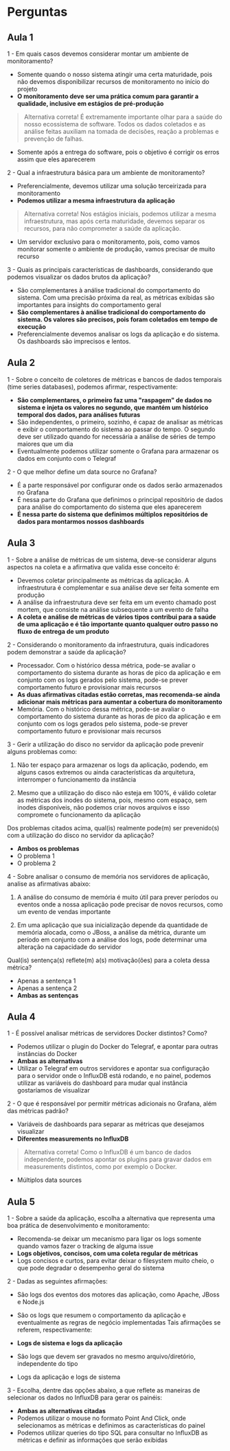 # Perguntas

## Aula 1

1 - Em quais casos devemos considerar montar um ambiente de monitoramento?

- Somente quando o nosso sistema atingir uma certa maturidade, pois não devemos disponibilizar recursos de monitoramento no início do projeto
- __O monitoramento deve ser uma prática comum para garantir a qualidade, inclusive em estágios de pré-produção__
> Alternativa correta! É extremamente importante olhar para a saúde do nosso ecossistema de software. Todos os dados coletados e as análise feitas auxiliam na tomada de decisões, reação a problemas e prevenção de falhas.
- Somente após a entrega do software, pois o objetivo é corrigir os erros assim que eles aparecerem

2 - Qual a infraestrutura básica para um ambiente de monitoramento?

- Preferencialmente, devemos utilizar uma solução terceirizada para monitoramento
- __Podemos utilizar a mesma infraestrutura da aplicação__
> Alternativa correta! Nos estágios iniciais, podemos utilizar a mesma infraestrutura, mas após certa maturidade, devemos separar os recursos, para não comprometer a saúde da aplicação.
- Um servidor exclusivo para o monitoramento, pois, como vamos monitorar somente o ambiente de produção, vamos precisar de muito recurso

3 - Quais as principais características de dashboards, considerando que podemos visualizar os dados brutos da aplicação?

- São complementares à análise tradicional do comportamento do sistema. Com uma precisão próxima da real, as métricas exibidas são importantes para insights do comportamento geral
- __São complementares à análise tradicional do comportamento do sistema. Os valores são precisos, pois foram coletados em tempo de execução__
- Preferencialmente devemos analisar os logs da aplicação e do sistema. Os dashboards são imprecisos e lentos.

## Aula 2

1 - Sobre o conceito de coletores de métricas e bancos de dados temporais (time series databases), podemos afirmar, respectivamente:

- __São complementares, o primeiro faz uma "raspagem" de dados no sistema e injeta os valores no segundo, que mantém um histórico temporal dos dados, para análises futuras__
- São independentes, o primeiro, sozinho, é capaz de analisar as métricas e exibir o comportamento do sistema ao passar do tempo. O segundo deve ser utilizado quando for necessária a análise de séries de tempo maiores que um dia
- Eventualmente podemos utilizar somente o Grafana para armazenar os dados em conjunto com o Telegraf

2 - O que melhor define um data source no Grafana?

- É a parte responsável por configurar onde os dados serão armazenados no Grafana
- É nessa parte do Grafana que definimos o principal repositório de dados para análise do comportamento do sistema que eles aparecerem
- __É nessa parte do sistema que definimos múltiplos repositórios de dados para montarmos nossos dashboards__

## Aula 3

1 - Sobre a análise de métricas de um sistema, deve-se considerar alguns aspectos na coleta e a afirmativa que valida esse conceito é:

- Devemos coletar principalmente as métricas da aplicação. A infraestrutura é complementar e sua análise deve ser feita somente em produção
- A análise da infraestrutura deve ser feita em um evento chamado post mortem, que consiste na análise subsequente a um evento de falha
- __A coleta e análise de métricas de vários tipos contribui para a saúde de uma aplicação e é tão importante quanto qualquer outro passo no fluxo de entrega de um produto__

2 - Considerando o monitoramento da infraestrutura, quais indicadores podem demonstrar a saúde da aplicação?

- Processador. Com o histórico dessa métrica, pode-se avaliar o comportamento do sistema durante as horas de pico da aplicação e em conjunto com os logs gerados pelo sistema, pode-se prever comportamento futuro e provisionar mais recursos
- __As duas afirmativas citadas estão corretas, mas recomenda-se ainda adicionar mais métricas para aumentar a cobertura do monitoramento__
- Memória. Com o histórico dessa métrica, pode-se avaliar o comportamento do sistema durante as horas de pico da aplicação e em conjunto com os logs gerados pelo sistema, pode-se prever comportamento futuro e provisionar mais recursos

3 - Gerir a utilização do disco no servidor da aplicação pode prevenir alguns problemas como:

1) Não ter espaço para armazenar os logs da aplicação, podendo, em alguns casos extremos ou ainda características da arquitetura, interromper o funcionamento da instância

2) Mesmo que a utilização do disco não esteja em 100%, é válido coletar as métricas dos inodes do sistema, pois, mesmo com espaço, sem inodes disponíveis, não podemos criar novos arquivos e isso compromete o funcionamento da aplicação

Dos problemas citados acima, qual(is) realmente pode(m) ser prevenido(s) com a utilização do disco no servidor da aplicação?

- __Ambos os problemas__
- O problema 1
- O problema 2

4 - Sobre analisar o consumo de memória nos servidores de aplicação, analise as afirmativas abaixo:

1) A análise do consumo de memória é muito útil para prever períodos ou eventos onde a nossa aplicação pode precisar de novos recursos, como um evento de vendas importante

2) Em uma aplicação que sua inicialização depende da quantidade de memória alocada, como o JBoss, a análise da métrica, durante um período em conjunto com a análise dos logs, pode determinar uma alteração na capacidade do servidor

Qual(is) sentença(s) reflete(m) a(s) motivação(ões) para a coleta dessa métrica?

- Apenas a sentença 1
- Apenas a sentença 2
- __Ambas as sentenças__

## Aula 4

1 - É possível analisar métricas de servidores Docker distintos? Como?

- Podemos utilizar o plugin do Docker do Telegraf, e apontar para outras instâncias do Docker
- __Ambas as alternativas__
- Utilizar o Telegraf em outros servidores e apontar sua configuração para o servidor onde o InfluxDB está rodando, e no painel, podemos utilizar as variáveis do dashboard para mudar qual instância gostaríamos de visualizar

2 - O que é responsável por permitir métricas adicionais no Grafana, além das métricas padrão?

- Variáveis de dashboards para separar as métricas que desejamos visualizar
- __Diferentes measurements no InfluxDB__
> Alternativa correta! Como o InfluxDB é um banco de dados independente, podemos apontar os plugins para gravar dados em measurements distintos, como por exemplo o Docker.
- Múltiplos data sources

## Aula 5

1 - Sobre a saúde da aplicação, escolha a alternativa que representa uma boa prática de desenvolvimento e monitoramento:

- Recomenda-se deixar um mecanismo para ligar os logs somente quando vamos fazer o tracking de alguma issue
- __Logs objetivos, concisos, com uma coleta regular de métricas__
- Logs concisos e curtos, para evitar deixar o filesystem muito cheio, o que pode degradar o desempenho geral do sistema

2 - Dadas as seguintes afirmações:
- São logs dos eventos dos motores das aplicação, como Apache, JBoss e Node.js
- São os logs que resumem o comportamento da aplicação e eventualmente as regras de negócio implementadas
Tais afirmações se referem, respectivamente:

- __Logs de sistema e logs da aplicação__
- São logs que devem ser gravados no mesmo arquivo/diretório, independente do tipo
- Logs da aplicação e logs de sistema

3 - Escolha, dentre das opções abaixo, a que reflete as maneiras de selecionar os dados no InfluxDB para gerar os painéis:

- __Ambas as alternativas citadas__
- Podemos utilizar o mouse no formato Point And Click, onde selecionamos as métricas e definimos as características do painel
- Podemos utilizar queries do tipo SQL para consultar no InfluxDB as métricas e definir as informações que serão exibidas

